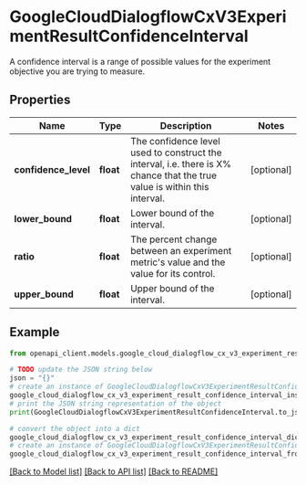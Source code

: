 # GoogleCloudDialogflowCxV3ExperimentResultConfidenceInterval

A confidence interval is a range of possible values for the experiment objective you are trying to measure.

## Properties

Name | Type | Description | Notes
------------ | ------------- | ------------- | -------------
**confidence_level** | **float** | The confidence level used to construct the interval, i.e. there is X% chance that the true value is within this interval. | [optional] 
**lower_bound** | **float** | Lower bound of the interval. | [optional] 
**ratio** | **float** | The percent change between an experiment metric&#39;s value and the value for its control. | [optional] 
**upper_bound** | **float** | Upper bound of the interval. | [optional] 

## Example

```python
from openapi_client.models.google_cloud_dialogflow_cx_v3_experiment_result_confidence_interval import GoogleCloudDialogflowCxV3ExperimentResultConfidenceInterval

# TODO update the JSON string below
json = "{}"
# create an instance of GoogleCloudDialogflowCxV3ExperimentResultConfidenceInterval from a JSON string
google_cloud_dialogflow_cx_v3_experiment_result_confidence_interval_instance = GoogleCloudDialogflowCxV3ExperimentResultConfidenceInterval.from_json(json)
# print the JSON string representation of the object
print(GoogleCloudDialogflowCxV3ExperimentResultConfidenceInterval.to_json())

# convert the object into a dict
google_cloud_dialogflow_cx_v3_experiment_result_confidence_interval_dict = google_cloud_dialogflow_cx_v3_experiment_result_confidence_interval_instance.to_dict()
# create an instance of GoogleCloudDialogflowCxV3ExperimentResultConfidenceInterval from a dict
google_cloud_dialogflow_cx_v3_experiment_result_confidence_interval_from_dict = GoogleCloudDialogflowCxV3ExperimentResultConfidenceInterval.from_dict(google_cloud_dialogflow_cx_v3_experiment_result_confidence_interval_dict)
```
[[Back to Model list]](../README.md#documentation-for-models) [[Back to API list]](../README.md#documentation-for-api-endpoints) [[Back to README]](../README.md)


